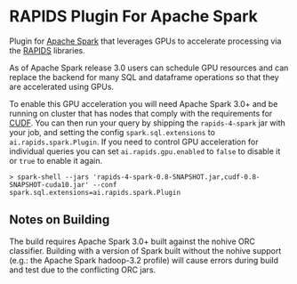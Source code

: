 # RAPIDS Plugin For Apache Spark

Plugin for [Apache Spark](https://spark.apache.org) that leverages GPUs to accelerate processing
via the [RAPIDS](https://rapids.ai) libraries.

As of Apache Spark release 3.0 users can schedule GPU resources and can replace the backend for 
many SQL and dataframe operations so that they are accelerated using GPUs. 

To enable this GPU acceleration you will need Apache Spark 3.0+ and be running on cluster that has
nodes that comply with the requirements for [CUDF](https://github.com/rapidsai/cudf).  You can then
run your query by shipping the `rapids-4-spark` jar with your job, and setting the config
`spark.sql.extensions` to `ai.rapids.spark.Plugin`.  If you need to control GPU acceleration for
individual queries you can set `ai.rapids.gpu.enabled` to `false` to disable it or `true` to 
enable it again.

```
> spark-shell --jars 'rapids-4-spark-0.8-SNAPSHOT.jar,cudf-0.8-SNAPSHOT-cuda10.jar' --conf spark.sql.extensions=ai.rapids.spark.Plugin
```

## Notes on Building

The build requires Apache Spark 3.0+ built against the nohive ORC classifier.  Building with a
version of Spark built without the nohive support (e.g.: the Apache Spark hadoop-3.2 profile)
will cause errors during build and test due to the conflicting ORC jars.
